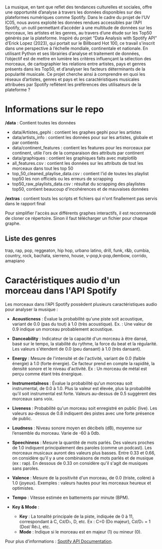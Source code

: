 La musique, en tant que reflet des tendances culturelles et sociales, offre une
opportunité d’analyse à travers les données disponibles sur des plateformes
numériques comme Spotify. Dans le cadre du projet de l’UV IC05, nous avons
exploité les données rendues accessibles par l’API Spotify, un outil permettant
d’accéder à une multitude de données sur les morceaux, les artistes et les genres,
au travers d’une étude sur les Top50 générés par la plateforme. Inspiré du projet
“Data Analysis with Spotify API” d’Erick Lopez (2023), qui portait sur le Billboard Hot
100, ce travail s'inscrit dans une perspective à l’échelle mondiale, continentale et
nationale. En utilisant Python et ses librairies d’analyse et traitement de données,
l’objectif est de mettre en lumière les critères influençant la sélection des morceaux,
de cartographier les relations entre artistes, pays et genres présents dans les Top50,
et d’analyser les facteurs déterminants de la popularité musicale. Ce projet cherche
ainsi à comprendre en quoi les réseaux d’artistes, genres et pays et les
caractéristiques musicales attribuées par Spotify reflètent les préférences des
utilisateurs de la plateforme ?

# Informations sur le repo

**/data** : Contient toutes les données

- data/Artistes_gephi : contient les graphes gephi pour les artistes
- data/artists_info : contient les données pour sur les artistes, globale et par contients
- data/continent_features : contient les features pour les morceaux par continent, utile l'ors de la comparaison des attributs par continent
- data/graphiques : contient les graphiques faits avec matplotlib
- all_features.csv : contient les données sur les attributs de tout les morceaux dans tout les top 50
- top_50_cleaned_playlise_data.csv : contient l'id de toutes les playlist top50 les non officiels ou les erreurs de scrapping
- top50_raw_playlists_data.csv : résultat du scrapping des playlistes top50, contient beaucoup d'incohérences et de mauvaises données

**/extras** : contient touts les scripts et fichiers qui n'ont finallement pas servis dans le rapport final
  
Pour simplifier l'accès aux différents graphes interactifs, il est recommandé de cloner ce répertoire. Sinon il faut télécharger un fichier pour chaque graphe.


## Liste des genres
trap, rap, pop, reggeaton, hip hop, urbano latino, drill, funk, r&b, cumbia, country, rock, bachata, sierreno, house, v-pop,k-pop,dembow, corrido, amapiano

# Caractéristiques audio d'un morceau dans l'API Spotify

Les morceaux dans l'API Spotify possèdent plusieurs caractéristiques audio pour analyser la musique :

- **Acousticness** : Évalue la probabilité qu'une piste soit acoustique, variant de 0.0 (pas du tout) à 1.0 (très acoustique). Ex. : Une valeur de 0.9 indique un morceau probablement acoustique.

- **Danceability** : Indicateur de la capacité d'un morceau à être dansé, basé sur le tempo, la stabilité du rythme, la force du beat et la régularité. Les valeurs s'étendent de 0.0 (peu dansant) à 1.0 (très dansant).

- **Energy** : Mesure de l'intensité et de l'activité, variant de 0.0 (faible énergie) à 1.0 (forte énergie). Ce facteur prend en compte la rapidité, la densité sonore et le niveau d'activité. Ex : Un morceau de métal est perçu comme étant très énergique.

- **Instrumentalness** : Évalue la probabilité qu'un morceau soit instrumental, de 0.0 à 1.0. Plus la valeur est élevée, plus la probabilité qu'il soit instrumental est forte. Valeurs au-dessus de 0.5 suggèrent des morceaux sans voix.

- **Liveness** : Probabilité qu'un morceau soit enregistré en public (live). Les valeurs au-dessus de 0.8 indiquent des pistes avec une forte présence de public.

- **Loudness** : Niveau sonore moyen en décibels (dB), moyenne sur l’ensemble du morceau. Varie de -60 à 0db.

- **Speechiness** : Mesure la quantité de mots parlés. Des valeurs proches de 1.0 indiquent principalement des paroles (comme un podcast). Les morceaux musicaux auront des valeurs plus basses. Entre 0.33 et 0.66, on considère qu'il y a une combinaisons de mots parlés et de musique (ex : rap). En dessous de 0.33 on considère qu'il s'agit de musiques sans paroles.

- **Valence** : Mesure de la positivité d'un morceau, de 0.0 (triste, colère) à 1.0 (joyeux). Exemples : valeurs hautes pour les morceaux heureux et optimistes.

- **Tempo** : Vitesse estimée en battements par minute (BPM).

- **Key & Mode** :
  - **Key** : La tonalité principale de la piste, indiquée de 0 à 11, correspondant à C, C♯/D♭, D, etc. Ex : C=0 (Do majeur), C♯/D♭ = 1 (Do♯/ Ré♭), etc.
  - **Mode** : Indique si le morceau est en majeur (1) ou mineur (0).

Pour plus d’informations : [Spotify API Documentation](https://developer.spotify.com/documentation/web-api/reference/get-audio-features).
